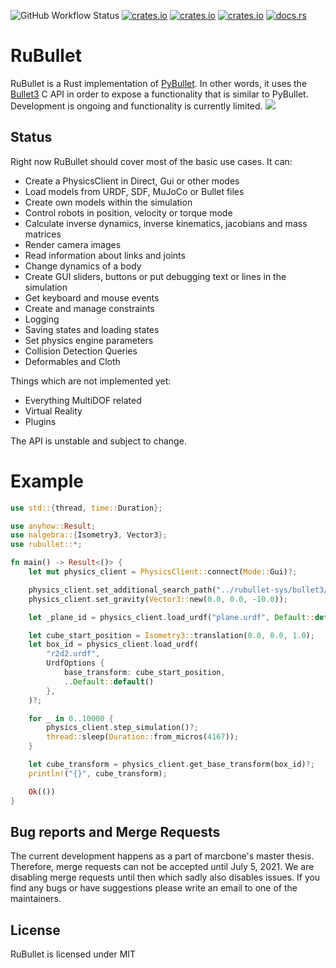 ![GitHub Workflow Status](https://img.shields.io/github/workflow/status/neachdainn/rubullet/Rust)
[![crates.io](https://img.shields.io/crates/v/rubullet.svg)](https://crates.io/crates/rubullet)
[![crates.io](https://img.shields.io/crates/l/rubullet.svg)](https://crates.io/crates/rubullet)
[![crates.io](https://img.shields.io/crates/d/rubullet.svg)](https://crates.io/crates/rubullet)
[![docs.rs](https://docs.rs/rubullet/badge.svg)](https://docs.rs/rubullet)
# RuBullet

RuBullet is a Rust implementation of [PyBullet](https://pybullet.org/).
In other words, it uses the [Bullet3](https://github.com/bulletphysics/bullet3) 
C API in order to expose a functionality that is similar to PyBullet.
Development is ongoing and functionality is currently limited.
![](https://i.imgur.com/UonCX5F.png)
## Status
Right now RuBullet should cover most of the basic use cases. It can:
* Create a PhysicsClient in Direct, Gui or other modes
* Load models from URDF, SDF, MuJoCo or Bullet files
* Create own models within the simulation
* Control robots in position, velocity or torque mode
* Calculate inverse dynamics, inverse kinematics, jacobians and mass matrices
* Render camera images
* Read information about links and joints
* Change dynamics of a body
* Create GUI sliders, buttons or put debugging text or lines in the simulation
* Get keyboard and mouse events 
* Create and manage constraints
* Logging
* Saving states and loading states
* Set physics engine parameters
* Collision Detection Queries
* Deformables and Cloth

Things which are not implemented yet:
* Everything MultiDOF related
* Virtual Reality
* Plugins

The API is unstable and subject to change.

# Example
```rust
use std::{thread, time::Duration};

use anyhow::Result;
use nalgebra::{Isometry3, Vector3};
use rubullet::*;

fn main() -> Result<()> {
    let mut physics_client = PhysicsClient::connect(Mode::Gui)?;

    physics_client.set_additional_search_path("../rubullet-sys/bullet3/libbullet3/data")?;
    physics_client.set_gravity(Vector3::new(0.0, 0.0, -10.0));

    let _plane_id = physics_client.load_urdf("plane.urdf", Default::default())?;

    let cube_start_position = Isometry3::translation(0.0, 0.0, 1.0);
    let box_id = physics_client.load_urdf(
        "r2d2.urdf",
        UrdfOptions {
            base_transform: cube_start_position,
            ..Default::default()
        },
    )?;

    for _ in 0..10000 {
        physics_client.step_simulation()?;
        thread::sleep(Duration::from_micros(4167));
    }

    let cube_transform = physics_client.get_base_transform(box_id)?;
    println!("{}", cube_transform);

    Ok(())
}
```

## Bug reports and Merge Requests
The current development happens as a part of marcbone's master thesis. Therefore, merge requests can not be accepted until
July 5, 2021. We are disabling merge requests until then which sadly also disables issues. If you find any bugs or have suggestions please write an email to
one of the maintainers.

## License
RuBullet is licensed under MIT

